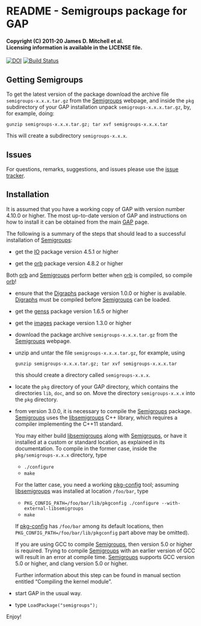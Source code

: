 # README - Semigroups package for GAP

#### Copyright (C) 2011-20 James D. Mitchell et al.<br />Licensing information is available in the LICENSE file.

[![DOI](https://zenodo.org/badge/DOI/10.5281/zenodo.592893.svg)](https://doi.org/10.5281/zenodo.592893)
[![Build Status](https://travis-ci.com/gap-packages/Semigroups.svg?branch=stable-3.4)](https://travis-ci.com/gap-packages/Semigroups)

## Getting Semigroups

To get the latest version of the package download the archive file
`semigroups-x.x.x.tar.gz` from the [Semigroups] webpage, and inside the `pkg`
subdirectory of your GAP installation unpack `semigroups-x.x.x.tar.gz`, by, for
example, doing:

    gunzip semigroups-x.x.x.tar.gz; tar xvf semigroups-x.x.x.tar

This will create a subdirectory `semigroups-x.x.x`.

## Issues

For questions, remarks, suggestions, and issues please use the 
[issue tracker](https://github.com/gap-packages/Semigroups/issues).

## Installation

It is assumed that you have a working copy of GAP with version number 4.10.0 or
higher.  The most up-to-date version of GAP and instructions on how to install it
can be obtained from the main [GAP](http://www.gap-system.org) page.

The following is a summary of the steps that should lead to a successful
installation of [Semigroups]:

* get the [IO](http://gap-packages.github.io/io) package version 4.5.1 or higher

* get the [orb] package version 4.8.2 or higher

Both [orb] and [Semigroups] perform better when [orb] is compiled, so compile
[orb]!

* ensure that the [Digraphs] package version 1.0.0 or higher is available.
  [Digraphs] must be compiled before [Semigroups] can be loaded.

* get the [genss](http://gap-packages.github.io/genss) package version 1.6.5 or
  higher 

* get the [images](http://gap-packages.github.io/images) package version 1.3.0 or
  higher 

* download the package archive `semigroups-x.x.x.tar.gz` from the
  [Semigroups] webpage.

* unzip and untar the file `semigroups-x.x.x.tar.gz`, for example, using

    ``` 
    gunzip semigroups-x.x.x.tar.gz; tar xvf semigroups-x.x.x.tar
    ```

    this should create a directory called `semigroups-x.x.x`.

* locate the `pkg` directory of your GAP directory, which contains the
  directories `lib`, `doc`, and so on. Move the directory `semigroups-x.x.x`
  into the `pkg` directory.

* from version 3.0.0, it is necessary to compile the [Semigroups] package.
  [Semigroups] uses the [libsemigroups] C++ library, which requires a compiler
  implementing the C++11 standard.

  You may either build [libsemigroups] along with [Semigroups], or have it
  installed at a custom or standard location, as explained in its
  documentation.  To compile in the former case, inside the
  `pkg/semigroups-x.x.x` directory, type
    * `./configure`
    * `make`

  For the latter case, you need a working [pkg-config] tool; assuming
  [libsemigroups] was installed at location `/foo/bar`, type
    
    * `PKG_CONFIG_PATH=/foo/bar/lib/pkgconfig ./configure --with-external-libsemigroups`
    * `make`

  If [pkg-config] has `/foo/bar` among its default locations, then
  `PKG_CONFIG_PATH=/foo/bar/lib/pkgconfig` part above may be omitted).

  If you are using GCC to compile [Semigroups], then version 5.0 or higher is
  required. Trying to compile [Semigroups] with an earlier version of GCC will
  result in an error at compile time.  [Semigroups] supports GCC version 5.0 or
  higher, and clang version 5.0 or higher.

  Further information about this step can be found in manual section entitled
  “Compiling the kernel module”.

* start GAP in the usual way.
* type `LoadPackage("semigroups");`

Enjoy!

[Semigroups]: https://semigroups.github.io/Semigroups
[libsemigroups]: https://libsemigroups.github.io/libsemigroups
[pkg-config]: https://www.freedesktop.org/wiki/Software/pkg-config/
[orb]: http://gap-packages.github.io/orb
[Digraphs]: http://digraphs.github.io/Digraphs
